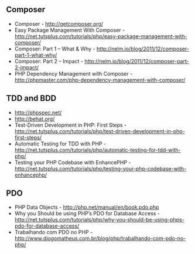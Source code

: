 Composer
--------

* Composer - http://getcomposer.org/
* Easy Package Management With Composer - http://net.tutsplus.com/tutorials/php/easy-package-management-with-composer/
* Composer: Part 1 – What & Why - http://nelm.io/blog/2011/12/composer-part-1-what-why/
* Composer: Part 2 – Impact - http://nelm.io/blog/2011/12/composer-part-2-impact/
* PHP Dependency Management with Composer - http://phpmaster.com/php-dependency-management-with-composer/

TDD and BDD
-----------

* http://phpspec.net/
* http://behat.org/
* Test-Driven Development in PHP: First Steps - http://net.tutsplus.com/tutorials/php/test-driven-development-in-php-first-steps/
* Automatic Testing for TDD with PHP -http://net.tutsplus.com/tutorials/php/automatic-testing-for-tdd-with-php/
* Testing your PHP Codebase with EnhancePHP -http://net.tutsplus.com/tutorials/php/testing-your-php-codebase-with-enhancephp/

PDO
---

* PHP Data Objects - http://php.net/manual/en/book.pdo.php
* Why you Should be using PHP’s PDO for Database Access - http://net.tutsplus.com/tutorials/php/why-you-should-be-using-phps-pdo-for-database-access/
* Trabalhando com PDO no PHP - http://www.diogomatheus.com.br/blog/php/trabalhando-com-pdo-no-php/